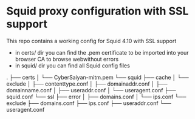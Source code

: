 # Squid proxy configuration with SSL support
This repo contains a working config for Squid 4.10 with SSL support
* in certs/ dir you can find the .pem certificate to be imported into your browser CA to browse webwithout errors
* in squid/ dir you can find all Squid config files 

.
├── certs
│   └── CyberSaiyan-mitm.pem
└── squid
    ├── cache
    │   └── exclude
    │       ├── contenttype.conf
    │       ├── domainaddr.conf
    │       ├── domainname.conf
    │       ├── useraddr.conf
    │       └── useragent.conf
    ├── squid.conf
    └── ssl
        ├── error
        │   ├── domains.conf
        │   └── ips.conf
        └── exclude
            ├── domains.conf
            ├── ips.conf
            ├── useraddr.conf
            └── useragent.conf
